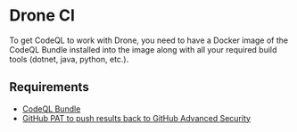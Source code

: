 # Drone CI

To get CodeQL to work with Drone, you need to have a Docker image of the CodeQL Bundle installed into the image along with all your required build tools (dotnet, java, python, etc.).

## Requirements

- [CodeQL Bundle](https://github.com/github/codeql-action/releases)
- [GitHub PAT to push results back to GitHub Advanced Security](https://docs.github.com/en/code-security/code-scanning/using-codeql-code-scanning-with-your-existing-ci-system/configuring-codeql-cli-in-your-ci-system#uploading-results-to-github)

